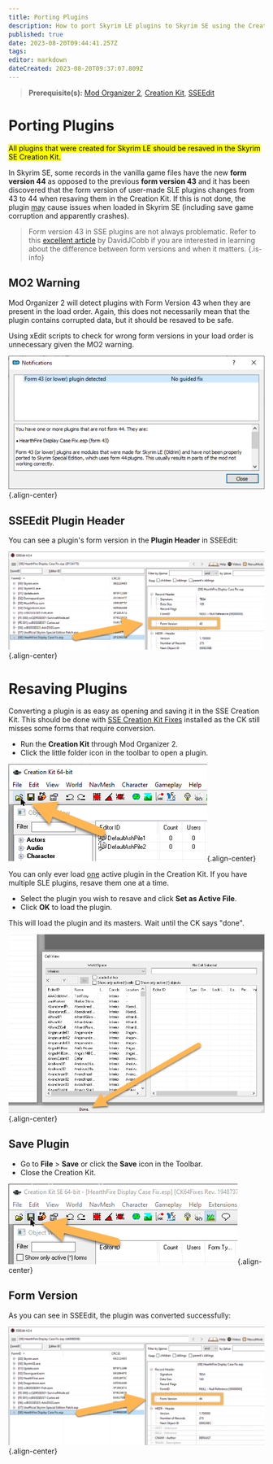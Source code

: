 ```yaml
---
title: Porting Plugins
description: How to port Skyrim LE plugins to Skyrim SE using the Creation Kit.
published: true
date: 2023-08-20T09:44:41.257Z
tags: 
editor: markdown
dateCreated: 2023-08-20T09:37:07.809Z
---
```


> **Prerequisite(s):** [Mod Organizer 2](/mo2), [Creation Kit](/tools/ck), [SSEEdit](/tools/sseedit)

# Porting Plugins

<mark>All plugins that were created for Skyrim LE should be resaved in the Skyrim SE Creation Kit.</mark>

In Skyrim SE, some records in the vanilla game files have the new **form version 44** as opposed to the previous **form version 43** and it has been discovered that the form version of user-made SLE plugins changes from 43 to 44 when resaving them in the Creation Kit. If this is not done, the plugin <u>may</u> cause issues when loaded in Skyrim SE (including save game corruption and apparently crashes).

> Form version 43 in SSE plugins are not always problematic. Refer to this [excellent article](https://davidjcobb.github.io/skyrim-writings/articles/form-versions-43-and-44.html) by DavidJCobb if you are interested in learning about the difference between form versions and when it matters.
{.is-info}

## MO2 Warning

Mod Organizer 2 will detect plugins with Form Version 43 when they are present in the load order. Again, this does not necessarily mean that the plugin contains corrupted data, but it should be resaved to be safe.

Using xEdit scripts to check for wrong form versions in your load order is unnecessary given the MO2 warning.

![mo2-form-43-warning.png](/guides-tutorials/mo2-form-43-warning.png){.align-center}

## SSEEdit Plugin Header

You can see a plugin's form version in the **Plugin Header** in SSEEdit:

![form-version-43.png](/guides-tutorials/form-version-43.png){.align-center}

# Resaving Plugins

Converting a plugin is as easy as opening and saving it in the SSE Creation Kit. This should be done with [SSE Creation Kit Fixes](https://skyforge.wiki/tools/ck/ck-fixes) installed as the CK still misses some forms that require conversion. 

- Run the **Creation Kit** through Mod Organizer 2.
- Click the little folder icon in the toolbar to open a plugin.

![ck-open-plugin.png](/guides-tutorials/ck-open-plugin.png){.align-center}

You can only ever load <u>one</u> active plugin in the Creation Kit. If you have multiple SLE plugins, resave them one at a time.

- Select the plugin you wish to resave and click **Set as Active File**.
- Click **OK** to load the plugin.

This will load the plugin and its masters. Wait until the CK says "done".

![ck-done-loading.png](/guides-tutorials/ck-done-loading.png){.align-center}

## Save Plugin

- Go to **File** > **Save** or click the **Save** icon in the Toolbar.
- Close the Creation Kit.

![ck-save-plugin.png](/guides-tutorials/ck-save-plugin.png){.align-center}

## Form Version

As you can see in SSEEdit, the plugin was converted successfully:

![form-version-44.png](/guides-tutorials/form-version-44.png){.align-center}